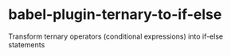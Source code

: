 # babel-plugin-ternary-to-if-else
Transform ternary operators (conditional expressions) into if-else statements

